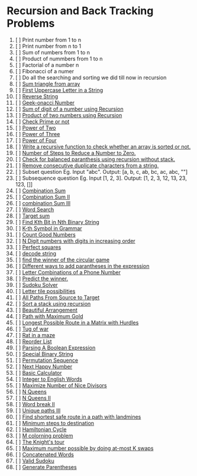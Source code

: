 # Recursion and Back Tracking Problems

01. [ ] Print number from 1 to n
02. [ ] Print number from n to 1
03. [ ] Sum of numbers from 1 to n
04. [ ] Product of nummbers from 1 to n
04. [ ] Factorial of a number n
05. [ ] Fibonacci of a numer
06. [ ] Do all the searching and sorting we did till now in recursion
07. [ ] [Sum triangle from array](https://www.geeksforgeeks.org/sum-triangle-from-array/)
08. [ ] [First Uppercase Letter in a String](https://www.geeksforgeeks.org/first-uppercase-letter-in-a-string-iterative-and-recursive/)
09. [ ] [Reverse String](https://leetcode.com/problems/reverse-string/)
10. [ ] [Geek-onacci Number](https://practice.geeksforgeeks.org/problems/geek-onacci-number/0/)
11. [ ] [Sum of digit of a number using Recursion](https://www.geeksforgeeks.org/sum-digit-number-using-recursion/)
12. [ ] [Product of two numbers using Recursion](https://www.geeksforgeeks.org/product-2-numbers-using-recursion/)
13. [ ] [Check Prime or not](https://www.geeksforgeeks.org/recursive-program-prime-number/)
14. [ ] [Power of Two](https://leetcode.com/problems/power-of-two/)
15. [ ] [Power of Three](https://leetcode.com/problems/power-of-three/)
16. [ ] [Power of Four](https://leetcode.com/problems/power-of-four/)
17. [ ] [Write a recursive function to check whether an array is sorted or not.](https://www.geeksforgeeks.org/program-check-array-sorted-not-iterative-recursive)
19. [ ] [Number of Steps to Reduce a Number to Zero.](https://leetcode.com/problems/number-of-steps-to-reduce-a-number-to-zero/)
20. [ ] [Check for balanced paranthesis using recursion without stack.](https://www.geeksforgeeks.org/check-for-balanced-parenthesis-without-using-stack/)
21. [ ] [Remove consecutive duplicate characters from a string.](https://www.geeksforgeeks.org/remove-consecutive-duplicates-string/)
22. [ ] Subset question Eg. Input "abc". Output: [a, b, c, ab, bc, ac, abc, ""]
23. [ ] Subsequence question Eg. Input [1, 2, 3]. Output: [1, 2, 3, 12, 13, 23, 123, []]
24. [ ] [Combination Sum](https://leetcode.com/problems/combination-sum/)
25. [ ] [Combination Sum II](https://leetcode.com/problems/combination-sum-ii/)
26. [ ] [combination Sum III](https://leetcode.com/problems/combination-sum-iii/)
27. [ ] [Word Search](https://leetcode.com/problems/word-search/)
28. [ ] [Target sum](https://leetcode.com/problems/target-sum/)
29. [ ] [Find Kth Bit in Nth Binary String](https://leetcode.com/problems/find-kth-bit-in-nth-binary-string/)
30. [ ] [K-th Symbol in Grammar](https://leetcode.com/problems/k-th-symbol-in-grammar/)
31. [ ] [Count Good Numbers](https://leetcode.com/problems/count-good-numbers/)
32. [ ] [N Digit numbers with digits in increasing order](https://practice.geeksforgeeks.org/problems/n-digit-numbers-with-digits-in-increasing-order5903/1/)
33. [ ] [Perfect squares](https://leetcode.com/problems/perfect-squares/)
34. [ ] [decode string](https://leetcode.com/problems/decode-string/)
35. [ ] [find the winner of the circular game](https://leetcode.com/problems/find-the-winner-of-the-circular-game/)
36. [ ] [Different ways to add parantheses in the expression](https://leetcode.com/problems/different-ways-to-add-parentheses/)
37. [ ] [Letter Combinations of a Phone Number](https://leetcode.com/problems/letter-combinations-of-a-phone-number/)
38. [ ] [Predict the winner.](https://leetcode.com/problems/predict-the-winner/)
39. [ ] [Sudoku Solver](https://leetcode.com/problems/sudoku-solver/)
40. [ ] [Letter tile possibilities](https://leetcode.com/problems/letter-tile-possibilities/)
41. [ ] [All Paths From Source to Target](https://leetcode.com/problems/all-paths-from-source-to-target/)
42. [ ] [Sort a stack using recursion](https://www.geeksforgeeks.org/sort-a-stack-using-recursion/)
43. [ ] [Beautiful Arrangement](https://leetcode.com/problems/beautiful-arrangement/)
44. [ ] [Path with Maximum Gold](https://leetcode.com/problems/path-with-maximum-gold/)
45. [ ] [Longest Possible Route in a Matrix with Hurdles](https://www.geeksforgeeks.org/longest-possible-route-in-a-matrix-with-hurdles/)
46. [ ] [Tug of war](https://www.geeksforgeeks.org/tug-of-war/)
47. [ ] [Rat in a maze](https://www.geeksforgeeks.org/rat-in-a-maze-backtracking-2/)
48. [ ] [Reorder List](https://leetcode.com/problems/reorder-list/)
49. [ ] [Parsing A Boolean Expression](https://leetcode.com/problems/parsing-a-boolean-expression/)
50. [ ] [Special Binary String](https://leetcode.com/problems/special-binary-string/)
51. [ ] [Permutation Sequence](https://leetcode.com/problems/permutation-sequence/)
52. [ ] [Next Happy Number](https://practice.geeksforgeeks.org/problems/next-happy-number4538/1/)
53. [ ] [Basic Calculator](https://leetcode.com/problems/basic-calculator/)
54. [ ] [Integer to English Words](https://leetcode.com/problems/integer-to-english-words/)
55. [ ] [Maximize Number of Nice Divisors](https://leetcode.com/problems/maximize-number-of-nice-divisors/)
56. [ ] [N Queens](https://leetcode.com/problems/n-queens/)
57. [ ] [N Queens II](https://leetcode.com/problems/n-queens-ii/)
58. [ ] [Word break II](https://leetcode.com/problems/word-break-ii/)
59. [ ] [Unique paths III](https://leetcode.com/problems/unique-paths-iii/)
60. [ ] [Find shortest safe route in a path with landmines](https://www.geeksforgeeks.org/find-shortest-safe-route-in-a-path-with-landmines/)
61. [ ] [Minimum steps to destination](https://practice.geeksforgeeks.org/problems/minimum-number-of-steps-to-reach-a-given-number5234/1/)
62. [ ] [Hamiltonian Cycle](https://www.geeksforgeeks.org/hamiltonian-cycle-backtracking-6/)
63. [ ] [M colorning problem](https://www.geeksforgeeks.org/m-coloring-problem-backtracking-5/)
64. [ ] [The Knight's tour](https://www.geeksforgeeks.org/the-knights-tour-problem-backtracking-1/)
65. [ ] [Maximum number possible by doing at-most K swaps](https://www.geeksforgeeks.org/find-maximum-number-possible-by-doing-at-most-k-swaps/)
66. [ ] [Concatenated Words](https://leetcode.com/problems/concatenated-words/)
67. [ ] [Valid Sudoku](https://leetcode.com/problems/valid-sudoku/)
68. [ ] [Generate Parentheses](https://leetcode.com/problems/generate-parentheses/)
